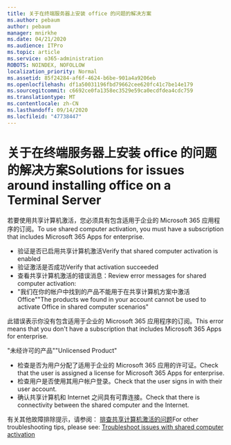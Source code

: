 ```yaml
---
title: 关于在终端服务器上安装 office 的问题的解决方案
ms.author: pebaum
author: pebaum
manager: mnirkhe
ms.date: 04/21/2020
ms.audience: ITPro
ms.topic: article
ms.service: o365-administration
ROBOTS: NOINDEX, NOFOLLOW
localization_priority: Normal
ms.assetid: 85f24284-af6f-4624-b6be-901a4a9206eb
ms.openlocfilehash: df1a50031196fbd79662cee620fc41c7be14e179
ms.sourcegitcommit: c6692ce0fa1358ec3529e59ca0ecdfdea4cdc759
ms.translationtype: MT
ms.contentlocale: zh-CN
ms.lasthandoff: 09/14/2020
ms.locfileid: "47738447"
---
```

# <a name="solutions-for-issues-around-installing-office-on-a-terminal-server"></a><span data-ttu-id="f6dac-102">关于在终端服务器上安装 office 的问题的解决方案</span><span class="sxs-lookup"><span data-stu-id="f6dac-102">Solutions for issues around installing office on a Terminal Server</span></span>

<span data-ttu-id="f6dac-103">若要使用共享计算机激活，您必须具有包含适用于企业的 Microsoft 365 应用程序的订阅。</span><span class="sxs-lookup"><span data-stu-id="f6dac-103">To use shared computer activation, you must have a subscription that includes Microsoft 365 Apps for enterprise.</span></span>
  
- <span data-ttu-id="f6dac-104">验证是否已启用共享计算机激活</span><span class="sxs-lookup"><span data-stu-id="f6dac-104">Verify that shared computer activation is enabled</span></span>
- <span data-ttu-id="f6dac-105">验证激活是否成功</span><span class="sxs-lookup"><span data-stu-id="f6dac-105">Verify that activation succeeded</span></span>
- <span data-ttu-id="f6dac-106">查看共享计算机激活的错误消息：</span><span class="sxs-lookup"><span data-stu-id="f6dac-106">Review error messages for shared computer activation:</span></span>
- <span data-ttu-id="f6dac-107">"我们在你的帐户中找到的产品不能用于在共享计算机方案中激活 Office"</span><span class="sxs-lookup"><span data-stu-id="f6dac-107">"The products we found in your account cannot be used to activate Office in shared computer scenarios"</span></span>
  
<span data-ttu-id="f6dac-108">此错误表示你没有包含适用于企业的 Microsoft 365 应用程序的订阅。</span><span class="sxs-lookup"><span data-stu-id="f6dac-108">This error means that you don't have a subscription that includes Microsoft 365 Apps for enterprise.</span></span>

<span data-ttu-id="f6dac-109">"未经许可的产品"</span><span class="sxs-lookup"><span data-stu-id="f6dac-109">"Unlicensed Product"</span></span>

- <span data-ttu-id="f6dac-110">检查是否为用户分配了适用于企业的 Microsoft 365 应用的许可证。</span><span class="sxs-lookup"><span data-stu-id="f6dac-110">Check that the user is assigned a license for Microsoft 365 Apps for enterprise.</span></span>
- <span data-ttu-id="f6dac-111">检查用户是否使用其用户帐户登录。</span><span class="sxs-lookup"><span data-stu-id="f6dac-111">Check that the user signs in with their user account.</span></span>
- <span data-ttu-id="f6dac-112">确认共享计算机和 Internet 之间具有可靠连接。</span><span class="sxs-lookup"><span data-stu-id="f6dac-112">Check that there is connectivity between the shared computer and the Internet.</span></span>

<span data-ttu-id="f6dac-113">有关其他故障排除提示，请参阅： [排查共享计算机激活的问题](https://docs.microsoft.com/DeployOffice/troubleshoot-shared-computer-activation)</span><span class="sxs-lookup"><span data-stu-id="f6dac-113">For other troubleshooting tips, please see: [Troubleshoot issues with shared computer activation](https://docs.microsoft.com/DeployOffice/troubleshoot-shared-computer-activation)</span></span>
